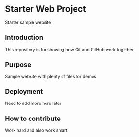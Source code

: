 # Starter Web Project

Starter sample website

## Introduction
This repository is for showing how Git and GitHub work together

## Purpose

Sample website with plenty of files for demos

## Deployment

Need to add more here later 

## How to contribute

Work hard and also work smart
